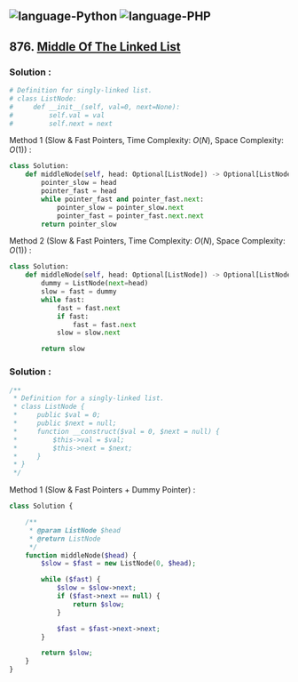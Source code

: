 ![language-Python](https://img.shields.io/badge/Python-ffd43b?style=for-the-badge&logo=PYTHON)
![language-PHP](https://img.shields.io/badge/PHP-acb1f9?style=for-the-badge&logo=PHP)
---

## 876. [Middle Of The Linked List](https://leetcode.com/problems/middle-of-the-linked-list)

### Solution :

```python
# Definition for singly-linked list.
# class ListNode:
#     def __init__(self, val=0, next=None):
#         self.val = val
#         self.next = next
```

Method 1 (Slow & Fast Pointers, Time Complexity: $O(N)$, Space Complexity: $O(1)$) :
```python
class Solution:
    def middleNode(self, head: Optional[ListNode]) -> Optional[ListNode]:
        pointer_slow = head
        pointer_fast = head
        while pointer_fast and pointer_fast.next:
            pointer_slow = pointer_slow.next
            pointer_fast = pointer_fast.next.next
        return pointer_slow
```

Method 2 (Slow & Fast Pointers, Time Complexity: $O(N)$, Space Complexity: $O(1)$) :
```python
class Solution:
    def middleNode(self, head: Optional[ListNode]) -> Optional[ListNode]:
        dummy = ListNode(next=head)
        slow = fast = dummy
        while fast:
            fast = fast.next
            if fast:
                fast = fast.next
            slow = slow.next

        return slow
```

### Solution :

```php
/**
 * Definition for a singly-linked list.
 * class ListNode {
 *     public $val = 0;
 *     public $next = null;
 *     function __construct($val = 0, $next = null) {
 *         $this->val = $val;
 *         $this->next = $next;
 *     }
 * }
 */
```

Method 1 (Slow & Fast Pointers + Dummy Pointer) :
```php
class Solution {

    /**
     * @param ListNode $head
     * @return ListNode
     */
    function middleNode($head) {
        $slow = $fast = new ListNode(0, $head);

        while ($fast) {
            $slow = $slow->next;
            if ($fast->next == null) {
                return $slow;
            }

            $fast = $fast->next->next;
        }

        return $slow;
    }
}
```
